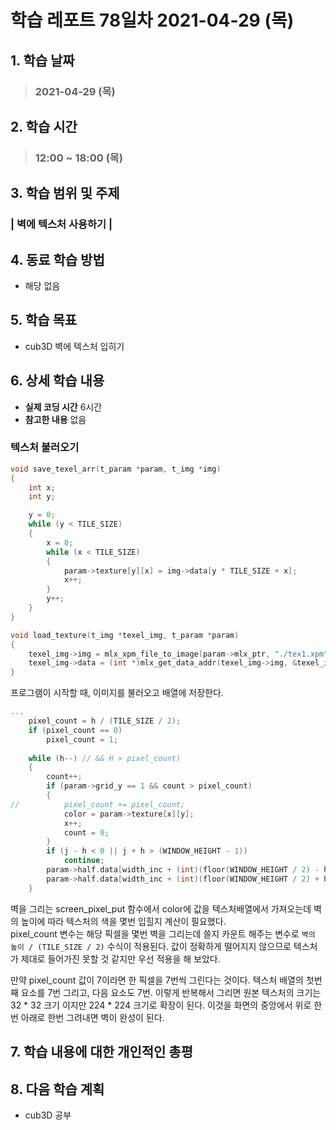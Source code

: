 # 학습 레포트 78일차 2021-04-29 (목)

## 1. 학습 날짜
> ### 2021-04-29 (목)

## 2. 학습 시간
> ### 12:00 ~ 18:00 (목)

## 3. 학습 범위 및 주제
### | 벽에 텍스처 사용하기 |

## 4. 동료 학습 방법
- 해당 없음

## 5. 학습 목표
- cub3D 벽에 텍스처 입히기

## 6. 상세 학습 내용
- **실제 코딩 시간** 6시간
- **참고한 내용** 없음

### 텍스처 불러오기
```c
void save_texel_arr(t_param *param, t_img *img)
{
	int x;
	int y;

	y = 0;
	while (y < TILE_SIZE)
	{
		x = 0;
		while (x < TILE_SIZE)
		{
			param->texture[y][x] = img->data[y * TILE_SIZE + x];
			x++;
		}
		y++;
	}
}

void load_texture(t_img *texel_img, t_param *param)
{
	texel_img->img = mlx_xpm_file_to_image(param->mlx_ptr, "./tex1.xpm", &texel_img->width, &texel_img->height);
	texel_img->data = (int *)mlx_get_data_addr(texel_img->img, &texel_img->bpp, &texel_img->size_l, &texel_img->endian);
}
```
프로그램이 시작할 때, 이미지를 불러오고 배열에 저장한다.

```c
...
	pixel_count = h / (TILE_SIZE / 2);
	if (pixel_count == 0)
		pixel_count = 1;
        
    while (h--) // && H > pixel_count)
	{
		count++;
		if (param->grid_y == 1 && count > pixel_count)
		{
//			pixel_count += pixel_count;
			color = param->texture[x][y];
			x++;
			count = 0;
		}
		if (j - h < 0 || j + h > (WINDOW_HEIGHT - 1))
			continue;
		param->half.data[width_inc + (int)(floor(WINDOW_HEIGHT / 2) - h) * WINDOW_WIDTH] = color;
		param->half.data[width_inc + (int)(floor(WINDOW_HEIGHT / 2) + h) * WINDOW_WIDTH] = color;
	}
```
벽을 그리는 screen_pixel_put 함수에서 color에 값을 텍스처배열에서 가져오는데 벽의 높이에 따라 텍스처의 색을 몇번 입힐지 계산이 필요했다.\
pixel_count 변수는 해당 픽셀을 몇번 벽을 그리는데 쓸지 카운트 해주는 변수로 `벽의 높이 / (TILE_SIZE / 2)` 수식이 적용된다. 값이 정확하게 떨어지지 않으므로 텍스처가 제대로 들어가진 못할 것 같지만 우선 적용을 해 보았다.

만약 pixel_count 값이 7이라면 한 픽셀을 7번씩 그린다는 것이다. 텍스처 배열의 첫번째 요소를 7번 그리고, 다음 요소도 7번. 이렇게 반복해서 그리면 원본 텍스처의 크기는 32 * 32 크기 이지만 224 * 224 크기로 확장이 된다. 이것을 화면의 중앙에서 위로 한번 아래로 한번 그려내면 벽이 완성이 된다.

## 7. 학습 내용에 대한 개인적인 총평

## 8. 다음 학습 계획
- cub3D 공부